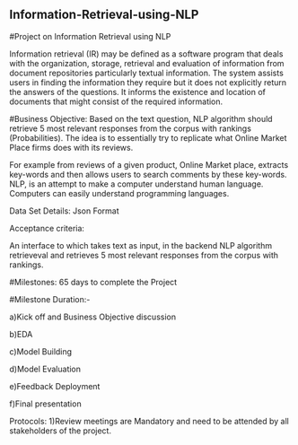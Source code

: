 ## Information-Retrieval-using-NLP

#Project on Information Retrieval using NLP 

Information retrieval (IR) may be defined as a software program that deals with the organization, storage, retrieval and evaluation of information from document repositories particularly textual information. The system assists users in finding the information they require but it does not explicitly return the answers of the questions. It informs the existence and location of documents that might consist of the required information. 

#Business Objective:
Based on the text question, NLP algorithm should retrieve 5 most relevant responses from the corpus with rankings (Probabilities).
The idea is to essentially try to replicate what Online Market Place firms does with its reviews. 

For example from reviews of a given product, Online Market place, extracts key-words and then allows users to search comments by these key-words. NLP, is an attempt to make a computer understand human language. Computers can easily understand programming languages. 

Data Set Details: Json Format

Acceptance criteria:

An interface to which takes text as input, in the backend NLP algorithm retrieveval and retrieves 5 most relevant responses from the corpus with rankings.


#Milestones:  65 days to complete the Project

#Milestone	Duration:-

a)Kick off and Business Objective discussion

b)EDA	

c)Model Building	

d)Model Evaluation

e)Feedback Deployment	

f)Final presentation	

Protocols:
1)Review meetings are Mandatory and need to be attended by all stakeholders of the project.

